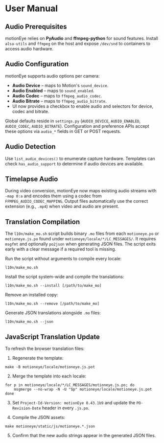 <!-- version: 2025-08-27.2 -->

# User Manual

## Audio Prerequisites
motionEye relies on **PyAudio** and **ffmpeg-python** for sound features. Install `alsa-utils` and `ffmpeg` on the host and expose `/dev/snd` to containers to access audio hardware.

## Audio Configuration
motionEye supports audio options per camera:
- **Audio Device** – maps to Motion's `sound_device`.
- **Audio Enabled** – maps to `sound_enabled`.
- **Audio Codec** – maps to `ffmpeg_audio_codec`.
- **Audio Bitrate** – maps to `ffmpeg_audio_bitrate`.
- UI now provides a checkbox to enable audio and selectors for device, codec and bitrate.

Global defaults reside in `settings.py` (`AUDIO_DEVICE`, `AUDIO_ENABLED`, `AUDIO_CODEC`, `AUDIO_BITRATE`).
Configuration and preference APIs accept these options via `audio_*` fields in GET or POST requests.

## Audio Detection
Use `list_audio_devices()` to enumerate capture hardware. Templates can check
`has_audio_support` to determine if audio devices are available.

## Timelapse Audio
During video conversion, motionEye now maps existing audio streams with `-map 0:a` and
encodes them using a codec from `FFMPEG_AUDIO_CODEC_MAPPING`. Output files automatically
use the correct extension (e.g., `.mp4`) when video and audio are present.

## Translation Compilation
The `l10n/make_mo.sh` script builds binary `.mo` files from each `motioneye.po` or `motioneye.js.po` found under `motioneye/locale/*/LC_MESSAGES/`.
It requires `msgfmt` and optionally `po2json` when generating JSON files. The script exits early with a clear message if a required tool is missing.

Run the script without arguments to compile every locale:

```
l10n/make_mo.sh
```

Install the script system-wide and compile the translations:

```
l10n/make_mo.sh --install [/path/to/make_mo]
```

Remove an installed copy:

```
l10n/make_mo.sh --remove [/path/to/make_mo]
```

Generate JSON translations alongside `.mo` files:

```
l10n/make_mo.sh --json
```

## JavaScript Translation Update
To refresh the browser translation files:

1. Regenerate the template:

```
make -B motioneye/locale/motioneye.js.pot
```

2. Merge the template into each locale:

```
for p in motioneye/locale/*/LC_MESSAGES/motioneye.js.po; do
    msgmerge --no-wrap -N -U "$p" motioneye/locale/motioneye.js.pot
done
```

3. Set `Project-Id-Version: motionEye 0.43.1b9` and update the `PO-Revision-Date` header in every `.js.po`.

4. Compile the JSON assets:

```
make motioneye/static/js/motioneye.*.json
```

5. Confirm that the new audio strings appear in the generated JSON files.
